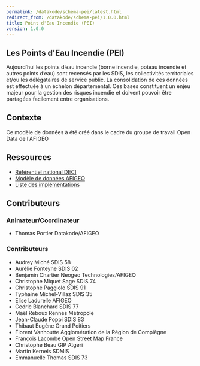 ```yaml
---
permalink: /datakode/schema-pei/latest.html
redirect_from: /datakode/schema-pei/1.0.0.html
title: Point d'Eau Incendie (PEI)
version: 1.0.0
---
```


## Les Points d'Eau Incendie (PEI)
Aujourd’hui les points d’eau incendie (borne incendie, poteau incendie et autres points d’eau) sont recensés par les SDIS, les collectivités territoriales et/ou les délégataires de service public.
La consolidation de ces données est effectuée à un échelon départemental. Ces bases constituent un enjeu majeur pour la gestion des risques incendie et doivent pouvoir être partagées facilement entre organisations.

## Contexte
Ce modèle de données à été créé dans le cadre du groupe de travail Open Data de l'AFIGEO

## Ressources
* [Référentiel national DECI](https://www.interieur.gouv.fr/content/download/91185/709898/file/r%C3%A9f%20nat%20DECI%20du%2015%20d%C3%A9c%202015.pdf)
* [Modèle de données AFIGEO](https://www.afigeo.asso.fr/wp-content/uploads/2020/12/10/modele-minimal-donnees-pei.pdf)
* [Liste des implémentations](https://docs.google.com/spreadsheets/d/1UBlX52Of20q4HnAFTyxrfX75vZrUtXDxwXP6j6_kUp4/edit#gid=0)

## Contributeurs
### Animateur/Coordinateur
* Thomas Portier 						Datakode/AFIGEO

### Contributeurs
* Audrey Miché 						SDIS 58
* Aurélie Fonteyne 					SDIS 02
* Benjamin Chartier 					Neogeo Technologies/AFIGEO
* Christophe Miquet Sage 				SDIS 74
* Christophe Paggiolo 				SDIS 91
* Typhaine Michel-Villaz 				SDIS 35
* Elise Ladurelle 					AFIGEO
* Cedric Blanchard 					SDIS 77
* Maël Reboux 						Rennes Métropole
* Jean-Claude Poppi 					SDIS 83
* Thibaut Eugène 						Grand Poitiers
* Florent Vanhoutte 					Agglomération de la Région de Compiègne
* François Lacombe 					Open Street Map France
* Christophe Beau 					GIP Atgeri
* Martin Kerneis 						SDMIS
* Emmanuelle Thomas 					SDIS 73